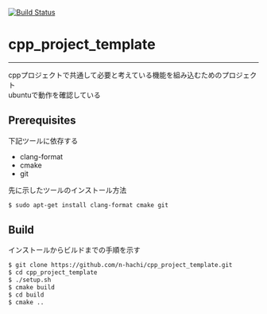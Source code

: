 [![Build Status](https://travis-ci.com/n-hachi/cpp_project_template.svg?branch=master)](https://travis-ci.com/n-hachi/cpp_project_template)

# cpp_project_template
---

cppプロジェクトで共通して必要と考えている機能を組み込むためのプロジェクト <br>
ubuntuで動作を確認している

## Prerequisites

下記ツールに依存する
- clang-format
- cmake
- git

先に示したツールのインストール方法
```bash
$ sudo apt-get install clang-format cmake git
```

## Build

インストールからビルドまでの手順を示す
```bash
$ git clone https://github.com/n-hachi/cpp_project_template.git
$ cd cpp_project_template
$ ./setup.sh
$ cmake build
$ cd build
$ cmake ..
```
